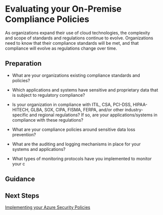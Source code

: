 
# Evaluating your On-Premise Compliance Policies

As organizations expand their use of cloud technologies, the complexity and scope of standards and regulations continue to evolve. Organizations need to know that their compliance standards will be met, and that compliance will evolve as regulations change over time. 


 

## Preparation 


 

- What are your organizations existing compliance standards and policies? 


- Which applications and systems have sensitive and proprietary data that is subject to regulatory compliance? 


- Is your organization in compliance with ITIL, CSA, PCI-DSS, HIPAA-HITECH, GLBA, SOX, CIPA, FISMA, FERPA, and/or other industry-specific and regional regulations? If so, are your applications/systems in compliance with these regulations? 


- What are your compliance policies around sensitive data loss prevention? 


- What are the auditing and logging mechanisms in place for your systems and applications? 


- What types of monitoring protocols have you implemented to monitor your c 



## Guidance 


## Next Steps
[Implementing your Azure Security Policies](Implementing-your-Azure-Security-Policies.md)
